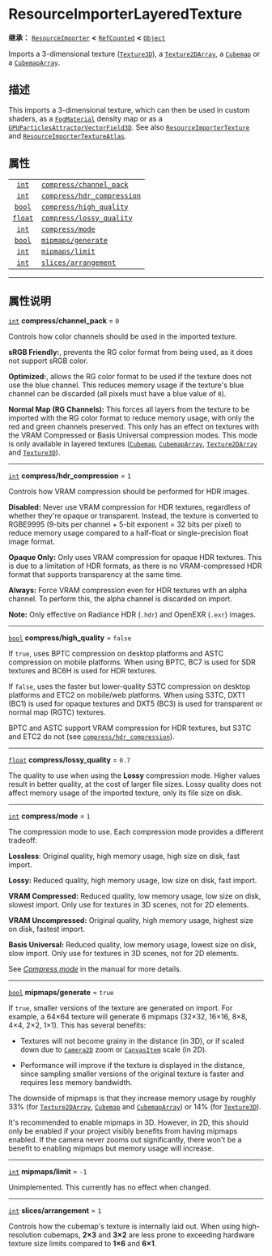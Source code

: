 <!-- ⚠ 请勿编辑本文件 ⚠ -->
<!-- 本文档使用脚本从 WeDot 引擎源码仓库生成。 -->
<!-- 生成脚本：https://github.com/WeDot-Engine/WeDot/tree/4.3/doc/tools/make_md.py； -->
<!-- 原文件：https://github.com/WeDot-Engine/WeDot/tree/4.3/doc/classes/ResourceImporterLayeredTexture.xml。 -->

<div id="_class_resourceimporterlayeredtexture"></div>

# ResourceImporterLayeredTexture

**继承：** [`ResourceImporter`](class_resourceimporter.md) **<** [`RefCounted`](class_refcounted.md) **<** [`Object`](class_object.md)

Imports a 3-dimensional texture ([`Texture3D`](class_texture3d.md)), a [`Texture2DArray`](class_texture2darray.md), a [`Cubemap`](class_cubemap.md) or a [`CubemapArray`](class_cubemaparray.md).

## 描述

This imports a 3-dimensional texture, which can then be used in custom shaders, as a [`FogMaterial`](class_fogmaterial.md) density map or as a [`GPUParticlesAttractorVectorField3D`](class_gpuparticlesattractorvectorfield3d.md). See also [`ResourceImporterTexture`](class_resourceimportertexture.md) and [`ResourceImporterTextureAtlas`](class_resourceimportertextureatlas.md).

## 属性

|||
|:-:|:--|
| [`int`](class_int.md)     | [`compress/channel_pack`](class_resourceimporterlayeredtexture.md#class_resourceimporterlayeredtexture_property_compress/channel_pack)       | ``0``     |
| [`int`](class_int.md)     | [`compress/hdr_compression`](class_resourceimporterlayeredtexture.md#class_resourceimporterlayeredtexture_property_compress/hdr_compression) | ``1``     |
| [`bool`](class_bool.md)   | [`compress/high_quality`](class_resourceimporterlayeredtexture.md#class_resourceimporterlayeredtexture_property_compress/high_quality)       | ``false`` |
| [`float`](class_float.md) | [`compress/lossy_quality`](class_resourceimporterlayeredtexture.md#class_resourceimporterlayeredtexture_property_compress/lossy_quality)     | ``0.7``   |
| [`int`](class_int.md)     | [`compress/mode`](class_resourceimporterlayeredtexture.md#class_resourceimporterlayeredtexture_property_compress/mode)                       | ``1``     |
| [`bool`](class_bool.md)   | [`mipmaps/generate`](class_resourceimporterlayeredtexture.md#class_resourceimporterlayeredtexture_property_mipmaps/generate)                 | ``true``  |
| [`int`](class_int.md)     | [`mipmaps/limit`](class_resourceimporterlayeredtexture.md#class_resourceimporterlayeredtexture_property_mipmaps/limit)                       | ``-1``    |
| [`int`](class_int.md)     | [`slices/arrangement`](class_resourceimporterlayeredtexture.md#class_resourceimporterlayeredtexture_property_slices/arrangement)             | ``1``     |

<!-- rst-class:: classref-section-separator -->

---

## 属性说明

<div id="_class_resourceimporterlayeredtexture_property_compress/channel_pack"></div>

[`int`](class_int.md) **compress/channel_pack** = ``0`` <div id="class_resourceimporterlayeredtexture_property_compress/channel_pack"></div>

Controls how color channels should be used in the imported texture.

 **sRGB Friendly:**, prevents the RG color format from being used, as it does not support sRGB color.

 **Optimized:**, allows the RG color format to be used if the texture does not use the blue channel. This reduces memory usage if the texture's blue channel can be discarded (all pixels must have a blue value of `0`).

 **Normal Map (RG Channels):** This forces all layers from the texture to be imported with the RG color format to reduce memory usage, with only the red and green channels preserved. This only has an effect on textures with the VRAM Compressed or Basis Universal compression modes. This mode is only available in layered textures ([`Cubemap`](class_cubemap.md), [`CubemapArray`](class_cubemaparray.md), [`Texture2DArray`](class_texture2darray.md) and [`Texture3D`](class_texture3d.md)).

<!-- rst-class:: classref-item-separator -->

---

<div id="_class_resourceimporterlayeredtexture_property_compress/hdr_compression"></div>

[`int`](class_int.md) **compress/hdr_compression** = ``1`` <div id="class_resourceimporterlayeredtexture_property_compress/hdr_compression"></div>

Controls how VRAM compression should be performed for HDR images.

 **Disabled:** Never use VRAM compression for HDR textures, regardless of whether they're opaque or transparent. Instead, the texture is converted to RGBE9995 (9-bits per channel + 5-bit exponent = 32 bits per pixel) to reduce memory usage compared to a half-float or single-precision float image format.

 **Opaque Only:** Only uses VRAM compression for opaque HDR textures. This is due to a limitation of HDR formats, as there is no VRAM-compressed HDR format that supports transparency at the same time.

 **Always:** Force VRAM compression even for HDR textures with an alpha channel. To perform this, the alpha channel is discarded on import.

 **Note:** Only effective on Radiance HDR (`.hdr`) and OpenEXR (`.exr`) images.

<!-- rst-class:: classref-item-separator -->

---

<div id="_class_resourceimporterlayeredtexture_property_compress/high_quality"></div>

[`bool`](class_bool.md) **compress/high_quality** = ``false`` <div id="class_resourceimporterlayeredtexture_property_compress/high_quality"></div>

If `true`, uses BPTC compression on desktop platforms and ASTC compression on mobile platforms. When using BPTC, BC7 is used for SDR textures and BC6H is used for HDR textures.

If `false`, uses the faster but lower-quality S3TC compression on desktop platforms and ETC2 on mobile/web platforms. When using S3TC, DXT1 (BC1) is used for opaque textures and DXT5 (BC3) is used for transparent or normal map (RGTC) textures.

BPTC and ASTC support VRAM compression for HDR textures, but S3TC and ETC2 do not (see [`compress/hdr_compression`](class_resourceimporterlayeredtexture.md#class_resourceimporterlayeredtexture_property_compress/hdr_compression)).

<!-- rst-class:: classref-item-separator -->

---

<div id="_class_resourceimporterlayeredtexture_property_compress/lossy_quality"></div>

[`float`](class_float.md) **compress/lossy_quality** = ``0.7`` <div id="class_resourceimporterlayeredtexture_property_compress/lossy_quality"></div>

The quality to use when using the **Lossy** compression mode. Higher values result in better quality, at the cost of larger file sizes. Lossy quality does not affect memory usage of the imported texture, only its file size on disk.

<!-- rst-class:: classref-item-separator -->

---

<div id="_class_resourceimporterlayeredtexture_property_compress/mode"></div>

[`int`](class_int.md) **compress/mode** = ``1`` <div id="class_resourceimporterlayeredtexture_property_compress/mode"></div>

The compression mode to use. Each compression mode provides a different tradeoff:

 **Lossless**: Original quality, high memory usage, high size on disk, fast import.

 **Lossy:** Reduced quality, high memory usage, low size on disk, fast import.

 **VRAM Compressed:** Reduced quality, low memory usage, low size on disk, slowest import. Only use for textures in 3D scenes, not for 2D elements.

 **VRAM Uncompressed:** Original quality, high memory usage, highest size on disk, fastest import.

 **Basis Universal:** Reduced quality, low memory usage, lowest size on disk, slow import. Only use for textures in 3D scenes, not for 2D elements.

See [*Compress mode*](../tutorials/assets_pipeline/importing_images.md#compress-mode) in the manual for more details.

<!-- rst-class:: classref-item-separator -->

---

<div id="_class_resourceimporterlayeredtexture_property_mipmaps/generate"></div>

[`bool`](class_bool.md) **mipmaps/generate** = ``true`` <div id="class_resourceimporterlayeredtexture_property_mipmaps/generate"></div>

If `true`, smaller versions of the texture are generated on import. For example, a 64×64 texture will generate 6 mipmaps (32×32, 16×16, 8×8, 4×4, 2×2, 1×1). This has several benefits:

- Textures will not become grainy in the distance (in 3D), or if scaled down due to [`Camera2D`](class_camera2d.md) zoom or [`CanvasItem`](class_canvasitem.md) scale (in 2D).

- Performance will improve if the texture is displayed in the distance, since sampling smaller versions of the original texture is faster and requires less memory bandwidth.

The downside of mipmaps is that they increase memory usage by roughly 33% (for [`Texture2DArray`](class_texture2darray.md), [`Cubemap`](class_cubemap.md) and [`CubemapArray`](class_cubemaparray.md)) or 14% (for [`Texture3D`](class_texture3d.md)).

It's recommended to enable mipmaps in 3D. However, in 2D, this should only be enabled if your project visibly benefits from having mipmaps enabled. If the camera never zooms out significantly, there won't be a benefit to enabling mipmaps but memory usage will increase.

<!-- rst-class:: classref-item-separator -->

---

<div id="_class_resourceimporterlayeredtexture_property_mipmaps/limit"></div>

[`int`](class_int.md) **mipmaps/limit** = ``-1`` <div id="class_resourceimporterlayeredtexture_property_mipmaps/limit"></div>

Unimplemented. This currently has no effect when changed.

<!-- rst-class:: classref-item-separator -->

---

<div id="_class_resourceimporterlayeredtexture_property_slices/arrangement"></div>

[`int`](class_int.md) **slices/arrangement** = ``1`` <div id="class_resourceimporterlayeredtexture_property_slices/arrangement"></div>

Controls how the cubemap's texture is internally laid out. When using high-resolution cubemaps, **2×3** and **3×2** are less prone to exceeding hardware texture size limits compared to **1×6** and **6×1**.

[^virtual]: 本方法通常需要用户覆盖才能生效。
[^const]: 本方法无副作用，不会修改该实例的任何成员变量。
[^vararg]: 本方法除了能接受在此处描述的参数外，还能够继续接受任意数量的参数。
[^constructor]: 本方法用于构造某个类型。
[^static]: 调用本方法无需实例，可直接使用类名进行调用。
[^operator]: 本方法描述的是使用本类型作为左操作数的有效运算符。
[^bitfield]: 这个值是由下列位标志构成位掩码的整数。
[^void]: 无返回值。
